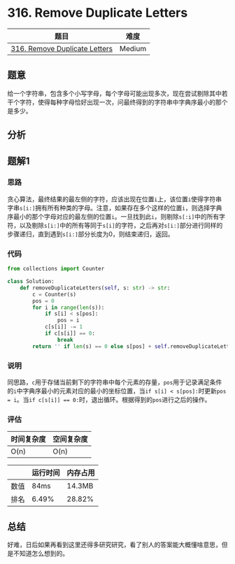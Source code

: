 # 316. Remove Duplicate Letters

| 题目 | 难度 |
| ---- | ---- |
| [316. Remove Duplicate Letters](https://leetcode.com/problems/remove-duplicate-letters/) | Medium |

## 题意

给一个字符串，包含多个小写字母，每个字母可能出现多次，现在尝试剔除其中若干个字符，使得每种字母恰好出现一次，问最终得到的字符串中字典序最小的那个是多少。

## 分析



## 题解1

### 思路

贪心算法，最终结果的最左侧的字符，应该出现在位置`i`上，该位置`i`使得字符串字串`s[i:]`拥有所有种类的字母。注意，如果存在多个这样的位置`i`，则选择字典序最小的那个字母对应的最左侧的位置`i`。一旦找到此`i`，则剔除`s[:i]`中的所有字符，以及剔除`s[i:]`中的所有等同于`s[i]`的字符，之后再对`s[i:]`部分进行同样的步骤递归，直到遇到`s[i:]`部分长度为0，则结束递归，返回。

### 代码

```python
from collections import Counter

class Solution:
    def removeDuplicateLetters(self, s: str) -> str:
        c = Counter(s)
        pos = 0
        for i in range(len(s)):
            if s[i] < s[pos]:
                pos = i
            c[s[i]] -= 1
            if c[s[i]] == 0:
                break
        return '' if len(s) == 0 else s[pos] + self.removeDuplicateLetters(s[pos+1:].replace(s[pos], ''))
```

### 说明

同思路，`c`用于存储当前剩下的字符串中每个元素的存量，`pos`用于记录满足条件的`i`中字典序最小的元素对应的最小的坐标位置，当`if s[i] < s[pos]:`时更新`pos = i`。当`if c[s[i]] == 0:`时，退出循环。根据得到的`pos`进行之后的操作。

### 评估

| 时间复杂度 | 空间复杂度 |
| ---- | ---- |
| O(n) | O(n) |

| | 运行时间 | 内存占用 |
| ---- | ---- | ---- |
| 数值 | 84ms | 14.3MB |
| 排名 | 6.49% | 28.82% |

## 总结

好难，日后如果再看到这里还得多研究研究，看了别人的答案能大概懂啥意思，但是不知道怎么想到的。
